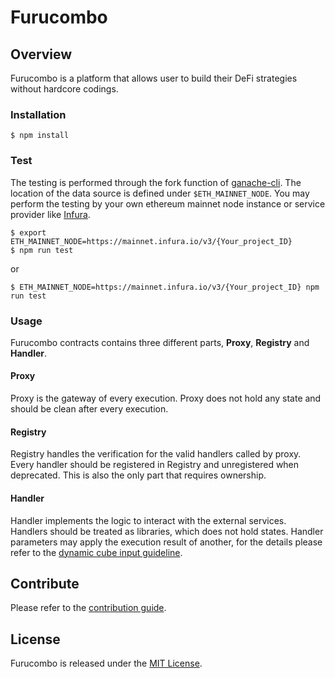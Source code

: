 # Furucombo

## Overview

Furucombo is a platform that allows user to build their DeFi strategies without hardcore codings.

### Installation

```console
$ npm install
```

### Test

The testing is performed through the fork function of [ganache-cli](https://github.com/trufflesuite/ganache-cli). The location of the data source is defined under `$ETH_MAINNET_NODE`. You may perform the testing by your own ethereum mainnet node instance or service provider like [Infura](https://infura.io/).

```console
$ export ETH_MAINNET_NODE=https://mainnet.infura.io/v3/{Your_project_ID}
$ npm run test
```

or

```console
$ ETH_MAINNET_NODE=https://mainnet.infura.io/v3/{Your_project_ID} npm run test
```

### Usage

Furucombo contracts contains three different parts, **Proxy**, **Registry** and **Handler**.

#### Proxy

Proxy is the gateway of every execution. Proxy does not hold any state and should be clean after every execution.

#### Registry

Registry handles the verification for the valid handlers called by proxy. Every handler should be registered in Registry and unregistered when deprecated. This is also the only part that requires ownership.

#### Handler

Handler implements the logic to interact with the external services. Handlers should be treated as libraries, which does not hold states. Handler parameters may apply the execution result of another, for the details please refer to the [dynamic cube input guideline](DYNAMICINPUT.md).

## Contribute

Please refer to the [contribution guide](CONTRIBUTING.md).

## License

Furucombo is released under the [MIT License](LICENSE).
